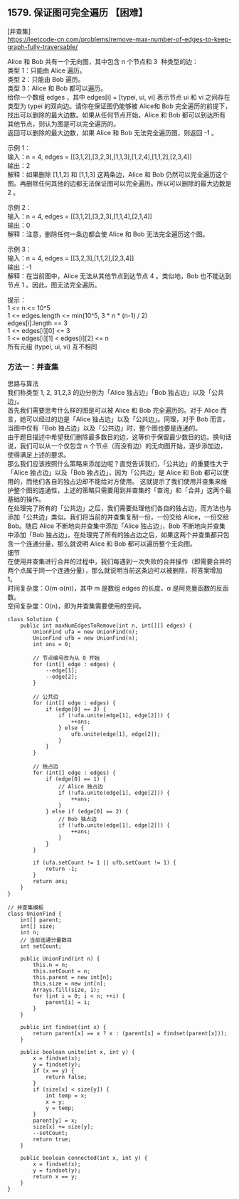 ## 1579. 保证图可完全遍历 【困难】    
[并查集]    
https://leetcode-cn.com/problems/remove-max-number-of-edges-to-keep-graph-fully-traversable/    

Alice 和 Bob 共有一个无向图，其中包含 n 个节点和 3  种类型的边：   
类型 1：只能由 Alice 遍历。   
类型 2：只能由 Bob 遍历。   
类型 3：Alice 和 Bob 都可以遍历。    
给你一个数组 edges ，其中 edges[i] = [typei, ui, vi] 表示节点 ui 和 vi 之间存在类型为 typei 的双向边。请你在保证图仍能够被 Alice和 Bob 完全遍历的前提下，找出可以删除的最大边数。如果从任何节点开始，Alice 和 Bob 都可以到达所有其他节点，则认为图是可以完全遍历的。     
返回可以删除的最大边数，如果 Alice 和 Bob 无法完全遍历图，则返回 -1 。     

示例 1：    
输入：n = 4, edges = [[3,1,2],[3,2,3],[1,1,3],[1,2,4],[1,1,2],[2,3,4]]   
输出：2    
解释：如果删除 [1,1,2] 和 [1,1,3] 这两条边，Alice 和 Bob 仍然可以完全遍历这个图。再删除任何其他的边都无法保证图可以完全遍历。所以可以删除的最大边数是 2 。     

示例 2：   
输入：n = 4, edges = [[3,1,2],[3,2,3],[1,1,4],[2,1,4]]       
输出：0     
解释：注意，删除任何一条边都会使 Alice 和 Bob 无法完全遍历这个图。       

示例 3：   
输入：n = 4, edges = [[3,2,3],[1,1,2],[2,3,4]]   
输出：-1   
解释：在当前图中，Alice 无法从其他节点到达节点 4 。类似地，Bob 也不能达到节点 1 。因此，图无法完全遍历。    

提示：     
1 <= n <= 10^5    
1 <= edges.length <= min(10^5, 3 * n * (n-1) / 2)     
edges[i].length == 3     
1 <= edges[i][0] <= 3     
1 <= edges[i][1] < edges[i][2] <= n      
所有元组 (typei, ui, vi) 互不相同      

### 方法一：并查集    
思路与算法   
我们称类型 1, 2, 31,2,3 的边分别为「Alice 独占边」「Bob 独占边」以及「公共边」。    
首先我们需要思考什么样的图是可以被 Alice 和 Bob 完全遍历的。对于 Alice 而言，她可以经过的边是「Alice 独占边」以及「公共边」。同理，对于 Bob 而言，当图中仅有「Bob 独占边」以及「公共边」时，整个图也要是连通的。          
由于题目描述中希望我们删除最多数目的边，这等价于保留最少数目的边。换句话说，我们可以从一个仅包含 n 个节点（而没有边）的无向图开始，逐步添加边，使得满足上述的要求。         
那么我们应该按照什么策略来添加边呢？直觉告诉我们，「公共边」的重要性大于「Alice 独占边」以及「Bob 独占边」，因为「公共边」是 Alice 和 Bob 都可以使用的，而他们各自的独占边却不能给对方使用。
这就提示了我们使用并查集来维护整个图的连通性，上述的策略只需要用到并查集的「查询」和「合并」这两个最基础的操作。     
在处理完了所有的「公共边」之后，我们需要处理他们各自的独占边，而方法也与添加「公共边」类似。我们将当前的并查集复制一份，一份交给 Alice，一份交给 Bob。随后 Alice 不断地向并查集中添加「Alice 独占边」，Bob 不断地向并查集中添加「Bob 独占边」。在处理完了所有的独占边之后，如果这两个并查集都只包含一个连通分量，那么就说明 Alice 和 Bob 都可以遍历整个无向图。     
细节    
在使用并查集进行合并的过程中，我们每遇到一次失败的合并操作（即需要合并的两个点属于同一个连通分量），那么就说明当前这条边可以被删除，将答案增加 1。        
时间复杂度：O(m⋅α(n))，其中 m 是数组 edges 的长度，α 是阿克曼函数的反函数。        
空间复杂度：O(n)，即为并查集需要使用的空间。    
```
class Solution {
    public int maxNumEdgesToRemove(int n, int[][] edges) {
        UnionFind ufa = new UnionFind(n);
        UnionFind ufb = new UnionFind(n);
        int ans = 0;

        // 节点编号改为从 0 开始
        for (int[] edge : edges) {
            --edge[1];
            --edge[2];
        }

        // 公共边
        for (int[] edge : edges) {
            if (edge[0] == 3) {
                if (!ufa.unite(edge[1], edge[2])) {
                    ++ans;
                } else {
                    ufb.unite(edge[1], edge[2]);
                }
            }
        }

        // 独占边
        for (int[] edge : edges) {
            if (edge[0] == 1) {
                // Alice 独占边
                if (!ufa.unite(edge[1], edge[2])) {
                    ++ans;
                }
            } else if (edge[0] == 2) {
                // Bob 独占边
                if (!ufb.unite(edge[1], edge[2])) {
                    ++ans;
                }
            }
        }

        if (ufa.setCount != 1 || ufb.setCount != 1) {
            return -1;
        }
        return ans;
    }
}

// 并查集模板
class UnionFind {
    int[] parent;
    int[] size;
    int n;
    // 当前连通分量数目
    int setCount;

    public UnionFind(int n) {
        this.n = n;
        this.setCount = n;
        this.parent = new int[n];
        this.size = new int[n];
        Arrays.fill(size, 1);
        for (int i = 0; i < n; ++i) {
            parent[i] = i;
        }
    }
    
    public int findset(int x) {
        return parent[x] == x ? x : (parent[x] = findset(parent[x]));
    }
    
    public boolean unite(int x, int y) {
        x = findset(x);
        y = findset(y);
        if (x == y) {
            return false;
        }
        if (size[x] < size[y]) {
            int temp = x;
            x = y;
            y = temp;
        }
        parent[y] = x;
        size[x] += size[y];
        --setCount;
        return true;
    }
    
    public boolean connected(int x, int y) {
        x = findset(x);
        y = findset(y);
        return x == y;
    }
}
```
























































